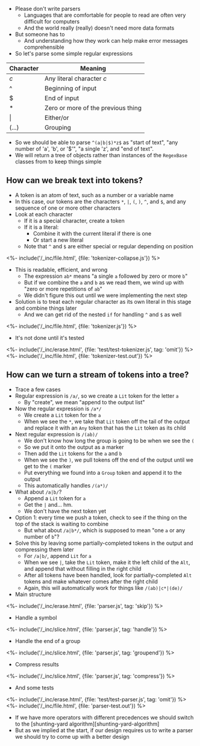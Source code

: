 ---
---

-   Please don't write parsers
    -   Languages that are comfortable for people to read are often very difficult for computers
    -   And the world really (really) doesn't need more data formats
-   But someone has to
    -   And understanding how they work can help make error messages comprehensible
-   So let's parse some simple regular expressions

| Character | Meaning |
| --------- | ------- |
| *c*       | Any literal character *c* |
| ^         | Beginning of input |
| $         | End of input |
| *         | Zero or more of the previous thing |
| \|        | Either/or |
| (...)     | Grouping |

-   So we should be able to parse `^(a|b|$)*z$` as
    "start of text",
    "any number of 'a', 'b', or '$'",
    "a single 'z',
    and "end of text".
-   We will return a tree of objects rather than instances of the `RegexBase` classes
    from <xref key="pattern-matching"></xref> to keep things simple

## How can we break text into tokens?

-   A <g key="token">token</g> is an atom of text, such as a number or a variable name
-   In this case, our tokens are the characters `*`, `|`, `(`, `)`, `^`, and `$`,
    and any sequence of one or more other characters
-   Look at each character
    -   If it is a special character, create a token
    -   If it is a literal:
        -   Combine it with the current literal if there is one
        -   Or start a new literal
    -   Note that `^` and `$` are either special or regular depending on position

<%- include('/_inc/file.html', {file: 'tokenizer-collapse.js'}) %>

-   This is readable, efficient, and wrong
    -   The expression `ab*` means "a single `a` followed by zero or more `b`"
    -   But if we combine the `a` and `b` as we read them,
        we wind up with "zero or more repetitions of `ab`"
    -   We didn't figure this out until we were implementing the next step
-   Solution is to treat each regular character as its own literal in this stage
    and combine things later
    -   And we can get rid of the nested `if` for handling `^` and `$` as well

<%- include('/_inc/file.html', {file: 'tokenizer.js'}) %>

-   It's not done until it's tested

<%- include('/_inc/erase.html', {file: 'test/test-tokenizer.js', tag: 'omit'}) %>
<%- include('/_inc/file.html', {file: 'tokenizer-test.out'}) %>

## How can we turn a stream of tokens into a tree?

-   Trace a few cases
-   Regular expression is `/a/`, so we create a `Lit` token for the letter `a`
    -   By "create", we mean "append to the output list"
-   Now the regular expression is `/a*/`
    -   We create a `Lit` token for the `a`
    -   When we see the `*`,
        we take that `Lit` token off the tail of the output
        and replace it with an `Any` token that has the `Lit` token as its child
-   Next regular expression is `/(ab)/`
    -   We don't know how long the group is going to be when we see the `(`
    -   So we put it onto the output as a marker
    -   Then add the `Lit` tokens for the `a` and `b`
    -   When we see the `)`, we pull tokens off the end of the output until we get to the `(` marker
    -   Put everything we found into a `Group` token and append it to the output
    -   This automatically handles `/(a*)/`
-   What about `/a|b/`?
    -   Append a `Lit` token for `a`
    -   Get the `|` and... hm.
    -   We don't have the next token yet
-   Option 1: every time we push a token, check to see if the thing on the top of the stack is waiting to combine
    -   But what about `/a|b*/`, which is supposed to mean "one `a` or any number of `b`"?
-   Solve this by leaving some partially-completed tokens in the output and compressing them later
    -   For `/a|b/`, append `Lit` for `a`
    -   When we see `|`, take the `Lit` token,
        make it the left child of the `Alt`,
        and append that without filling in the right child
    -   After all tokens have been handled,
        look for partially-completed `Alt` tokens and make whatever comes after the right child
    -   Again, this will automatically work for things like `/(ab)|c*|(de)/`
-   Main structure

<%- include('/_inc/erase.html', {file: 'parser.js', tag: 'skip'}) %>

-   Handle a symbol

<%- include('/_inc/slice.html', {file: 'parser.js', tag: 'handle'}) %>

-   Handle the end of a group

<%- include('/_inc/slice.html', {file: 'parser.js', tag: 'groupend'}) %>

-   Compress results

<%- include('/_inc/slice.html', {file: 'parser.js', tag: 'compress'}) %>

-   And some tests

<%- include('/_inc/erase.html', {file: 'test/test-parser.js', tag: 'omit'}) %>
<%- include('/_inc/file.html', {file: 'parser-test.out'}) %>

-   If we have more operators with different <g key="precedence">precedences</g>
    we should switch to the [shunting-yard algorithm][shunting-yard-algorithm]
-   But as we implied at the start,
    if our design requires us to write a parser we should try to come up with a better design
